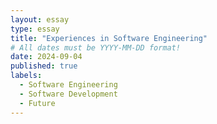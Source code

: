 ```yaml
---
layout: essay
type: essay
title: "Experiences in Software Engineering"
# All dates must be YYYY-MM-DD format!
date: 2024-09-04
published: true
labels:
  - Software Engineering
  - Software Development
  - Future
---
```



